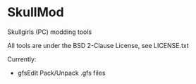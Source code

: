 SkullMod
========

Skullgirls (PC) modding tools

All tools are under the BSD 2-Clause License, see LICENSE.txt

Currently:
 * gfsEdit   Pack/Unpack .gfs files